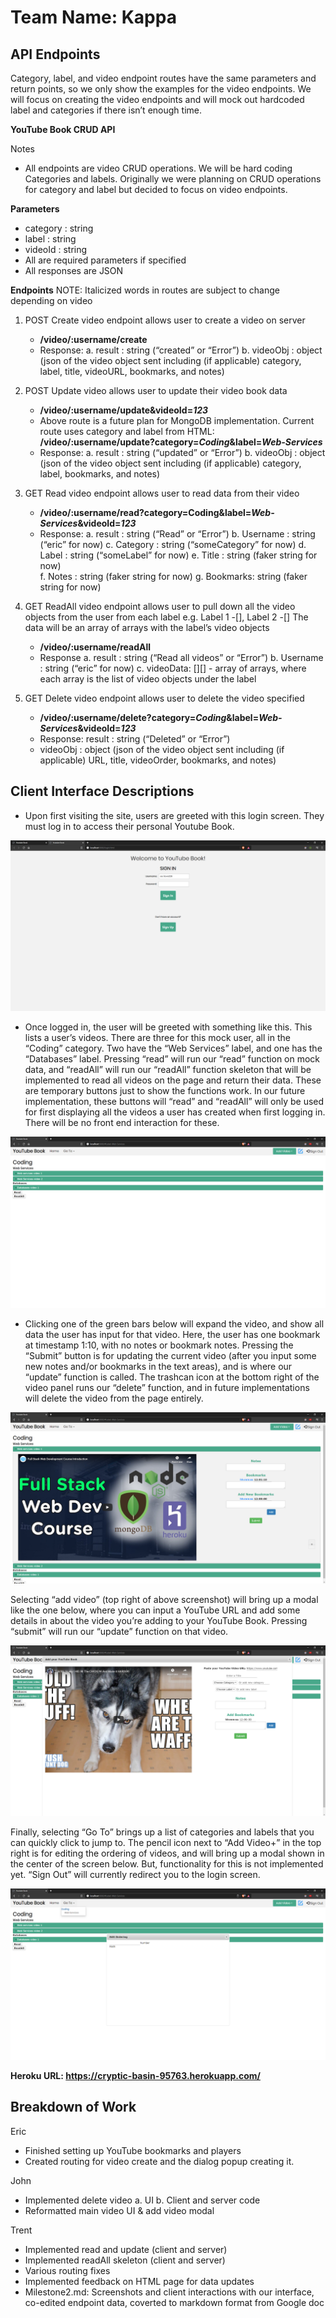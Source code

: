 # Team Name: Kappa

## API Endpoints
Category, label, and video endpoint routes have the same parameters and return points, so we only show the examples for the video endpoints. We will focus on creating the video endpoints and will mock out hardcoded label and categories if there isn’t enough time.

**YouTube Book CRUD API**

Notes

* All endpoints are video CRUD operations. We will be hard coding Categories and labels. Originally we were planning on CRUD operations for category and label but decided to focus on video endpoints.

**Parameters**
* category : string
* label : string
* videoId : string
* All are required parameters if specified
* All responses are JSON

**Endpoints** 
NOTE: Italicized words in routes are subject to change depending on video
1. POST Create video endpoint allows user to create a video on server
    * **/video/:username/create**
    * Response:
        a. result : string (“created” or “Error”)
        b. videoObj : object (json of the video object sent including (if applicable) category, label, title, videoURL, bookmarks, and notes)

2. POST Update video allows user to update their video book data
    * **/video/:username/update&videoId=*123***
    * Above route is a future plan for MongoDB implementation. Current route uses category and label from HTML: **/video/:username/update?category=*Coding*&label=*Web-Services***
    * Response:
        a. result : string (“updated” or “Error”)
        b. videoObj : object (json of the video object sent including (if applicable) category, label, bookmarks, and notes)

3. GET Read video endpoint allows user to read data from their video
    * **/video/:username/read?category=Coding&label=*Web-Services*&videoId=*123***
    * Response: 
        a. result : string (“Read” or “Error”)
        b. Username : string (“eric” for now)
        c. Category : string (“someCategory” for now)
        d. Label : string (“someLabel” for now)
        e. Title : string (faker string for now)    
        f. Notes : string (faker string for now)
        g. Bookmarks: string (faker string for now)

4. GET ReadAll video endpoint allows user to pull down all the video objects from the user from each label e.g. Label 1 -[], Label 2 -[]
The data will be an array of arrays with the label’s video objects
    * **/video/:username/readAll**
    * Response
        a. result : string (“Read all videos” or “Error”)
        b. Username : string (“eric” for now)
        c. videoData: [][] - array of arrays, where each array is the list of video objects under the label

5. GET Delete video endpoint allows user to delete the video specified
    * **/video/:username/delete?category=*Coding*&label=*Web-Services*&videoId=*123***
    * Response: result : string (“Deleted” or “Error”)
    * videoObj : object (json of the video object sent including (if applicable) URL, title, videoOrder, bookmarks, and notes)

## Client Interface Descriptions
* Upon first visiting the site, users are greeted with this login screen. They must log in to access their personal Youtube Book.

![Login page](m2_images/login1.png)

* Once logged in, the user will be greeted with something like this. This lists a user’s videos. There are three for this mock user, all in the “Coding” category. Two have the “Web Services” label, and one has the “Databases” label. Pressing “read” will run our “read” function on mock data, and “readAll” will run our “readAll” function skeleton that will be implemented to read all videos on the page and return their data. These are temporary buttons just to show the functions work. In our future implementation, these buttons will “read” and “readAll” will only be used for first displaying all the videos a user has created when first logging in. There will be no front end interaction for these.

![Main page](m2_images/mainscreen2.png)

* Clicking one of the green bars below will expand the video, and show all data the user has input for that video. Here, the user has one bookmark at timestamp 1:10, with no notes or bookmark notes. Pressing the “Submit” button is for updating the current video (after you input some new notes and/or bookmarks in the text areas), and is where our “update” function is called. The trashcan icon at the bottom right of the video panel runs our “delete” function, and in future implementations will delete the video from the page entirely.

![Video Screen](m2_images/videoscreen3.png)

Selecting “add video” (top right of above screenshot) will bring up a modal like the one below, where you can input a YouTube URL and add some details in about the video you’re adding to your YouTube Book. Pressing “submit” will run our “update” function on that video.

![Add Video Screen](m2_images/addvideo4.png)

Finally, selecting “Go To” brings up a list of categories and labels that you can quickly click to jump to. The pencil icon next to “Add Video+” in the top right is for editing the ordering of videos, and will bring up a modal shown in the center of the screen below. But, functionality for this is not implemented yet. “Sign Out” will currently redirect you to the login screen.

![Extras](m2_images/extras5.png)



**Heroku URL: https://cryptic-basin-95763.herokuapp.com/**

## Breakdown of Work
Eric
* Finished setting up YouTube bookmarks and players
* Created routing for video create and the dialog popup creating it.

John
* Implemented delete video
    a. UI
    b. Client and server code
* Reformatted main video UI & add video modal


Trent
* Implemented read and update (client and server)
* Implemented readAll skeleton (client and server)
* Various routing fixes
* Implemented feedback on HTML page for data updates
* Milestone2.md: Screenshots and client interactions with our interface, co-edited endpoint data, coverted to markdown format from Google doc
